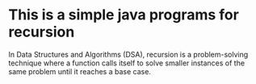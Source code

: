 # This is a simple java programs for recursion
In Data Structures and Algorithms (DSA), recursion is a problem-solving technique where a function calls itself to solve smaller instances of the same problem until it reaches a base case.